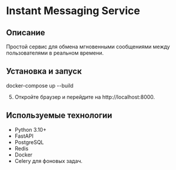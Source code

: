 # Instant Messaging Service

## Описание

Простой сервис для обмена мгновенными сообщениями между пользователями в реальном времени.

## Установка и запуск
   docker-compose up --build
   

5. Откройте браузер и перейдите на http://localhost:8000.

## Используемые технологии

- Python 3.10+
- FastAPI
- PostgreSQL
- Redis
- Docker
- Celery для фоновых задач.